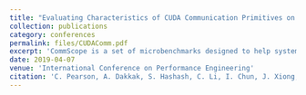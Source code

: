 ```yaml
---
title: "Evaluating Characteristics of CUDA Communication Primitives on High-Bandwidth Interconnect."
collection: publications
category: conferences
permalink: files/CUDAComm.pdf
excerpt: 'CommScope is a set of microbenchmarks designed to help system and application developers analyze and optimize memory transfer behavior across various data placement and exchange scenarios in heterogeneous systems. It evaluates CUDA data transfer primitives on architectures like POWER and x86 with interconnects such as PCIe and NVLink, providing insights into system design and application optimization.'
date: 2019-04-07
venue: 'International Conference on Performance Engineering'
citation: 'C. Pearson, A. Dakkak, S. Hashash, C. Li, I. Chun, J. Xiong, (2019). &quot;Evaluating Characteristics of CUDA Communication Primitives on High-Bandwidth Interconnect.&quot; <i>GEvaluating Characteristics of CUDA Communication Primitives on High-Bandwidth Interconnect.</i>.'
---
```


